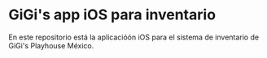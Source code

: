 # GiGi's app iOS para inventario

En este repositorio está la aplicacióón iOS para el sistema de inventario de GiGi's Playhouse México.
